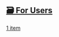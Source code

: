 ## [🗃️<!-- --> <!-- -->For Users](/docs/category/for-users-1.md)

[1 item](/docs/category/for-users-1.md)
